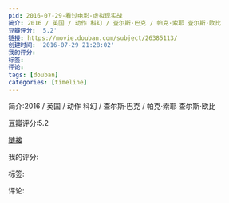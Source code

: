 ```yaml
---
pid: 2016-07-29-看过电影-虚拟现实战
简介: 2016 / 英国 / 动作 科幻 / 查尔斯·巴克 / 帕克·索耶 查尔斯·欧比
豆瓣评分: '5.2'
链接: https://movie.douban.com/subject/26385113/
创建时间: '2016-07-29 21:28:02'
我的评分:
标签:
评论:
tags: [douban]
categories: [timeline]
---
```

简介:2016 / 英国 / 动作 科幻 / 查尔斯·巴克 / 帕克·索耶 查尔斯·欧比

豆瓣评分:5.2

[链接](https://movie.douban.com/subject/26385113/)

我的评分:

标签:

评论:

